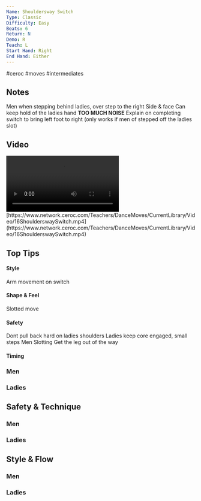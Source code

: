 ```yaml
---
Name: Shouldersway Switch
Type: Classic
Difficulty: Easy
Beats: 6
Return: N
Demo: R
Teach: L
Start Hand: Right
End Hand: Either
---
```


#ceroc #moves #intermediates
## Notes
Men when stepping behind ladies, over step to the right
Side &amp; face
Can keep hold of the ladies hand
**TOO MUCH NOISE**
Explain on completing switch to bring left foot to right (only works if men of stepped off the ladies slot)

## Video
<video controls>
    <source src="https://www.network.ceroc.com/Teachers/DanceMoves/CurrentLibrary/Video/16ShoulderswaySwitch.mp4" type="video/mp4">
    
</video>
[https://www.network.ceroc.com/Teachers/DanceMoves/CurrentLibrary/Video/16ShoulderswaySwitch.mp4](https://www.network.ceroc.com/Teachers/DanceMoves/CurrentLibrary/Video/16ShoulderswaySwitch.mp4)


## Top Tips

#### Style
Arm movement on switch

#### Shape & Feel
Slotted move

#### Safety
Dont pull back hard on ladies shoulders
Ladies keep core engaged, small steps
Men Slotting Get the leg out of the way

#### Timing


### Men

### Ladies

## Safety & Technique
### Men

### Ladies

## Style & Flow


### Men

### Ladies


